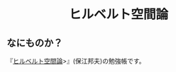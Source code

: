 <html lang="ja">
    </head>
    <body>
        <h1><center>ヒルベルト空間論</center></h1>
        <h2>なにものか？</h2>
        <p>
            『<a href="HilbertSpaceTheory.html">ヒルベルト空間論</a>>』(保江邦夫)の勉強帳です。
        </p>
    </body>
